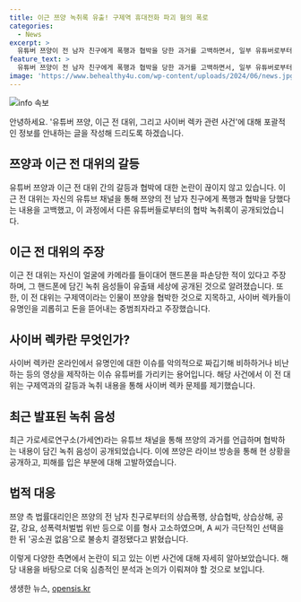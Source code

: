 ```yaml
---
title: 이근 쯔양 녹취록 유출! 구제역 휴대전화 파괴 혐의 폭로
categories:
  - News
excerpt: >
  유튜버 쯔양이 전 남자 친구에게 폭행과 협박을 당한 과거를 고백하면서, 일부 유튜버로부터도 협박을 받았다는 녹취록이 공개되었다. 이에 이 전 대위는 자신의 유튜브 채널을 통해 녹음파일 유출에 대한 경고와 갈등 사실을 공개했고, 사이버 렉카에 대한 비판을 펼치며 사태의 심각성을 강조했다. 쯔양 측은 A 씨에 대해 상습폭행, 협박, 상습상해 등으로 고발했으며, A 씨의 극단적 선택으로 공소권 없음으로 결정됐다고 밝혔다.
feature_text: >
  유튜버 쯔양이 전 남자 친구에게 폭행과 협박을 당한 과거를 고백하면서, 일부 유튜버로부터도 협박을 받았다는 녹취록이 공개되었다. 이에 이 전 대위는 자신의 유튜브 채널을 통해 녹음파일 유출에 대한 경고와 갈등 사실을 공개했고, 사이버 렉카에 대한 비판을 펼치며 사태의 심각성을 강조했다. 쯔양 측은 A 씨에 대해 상습폭행, 협박, 상습상해 등으로 고발했으며, A 씨의 극단적 선택으로 공소권 없음으로 결정됐다고 밝혔다.
image: 'https://www.behealthy4u.com/wp-content/uploads/2024/06/news.jpg'
---
```


<p><img src="https://www.behealthy4u.com/wp-content/uploads/2024/06/news.jpg" alt="info 속보" /></p>

<p>안녕하세요. '유튜버 쯔양, 이근 전 대위, 그리고 사이버 렉카 관련 사건'에 대해 포괄적인 정보를 안내하는 글을 작성해 드리도록 하겠습니다.</p>

<h2 data-ke-size="size26">쯔양과 이근 전 대위의 갈등</h2>

<p data-ke-size="size16">유튜버 쯔양과 이근 전 대위 간의 갈등과 협박에 대한 논란이 끊이지 않고 있습니다. 이근 전 대위는 자신의 유튜브 채널을 통해 쯔양의 전 남자 친구에게 폭행과 협박을 당했다는 내용을 고백했고, 이 과정에서 다른 유튜버들로부터의 협박 녹취록이 공개되었습니다.</p>

<h2 data-ke-size="size26">이근 전 대위의 주장</h2>

<p data-ke-size="size16">이근 전 대위는 자신이 얼굴에 카메라를 들이대어 핸드폰을 파손당한 적이 있다고 주장하며, 그 핸드폰에 담긴 녹취 음성들이 유출돼 세상에 공개된 것으로 알려졌습니다. 또한, 이 전 대위는 구제역이라는 인물이 쯔양을 협박한 것으로 지목하고, 사이버 렉카들이 유명인을 괴롭히고 돈을 뜯어내는 중범죄자라고 주장했습니다.</p>

<h2 data-ke-size="size26">사이버 렉카란 무엇인가?</h2>

<p data-ke-size="size16">사이버 렉카란 온라인에서 유명인에 대한 이슈를 악의적으로 짜깁기해 비하하거나 비난하는 등의 영상을 제작하는 이슈 유튜버를 가리키는 용어입니다. 해당 사건에서 이 전 대위는 구제역과의 갈등과 녹취 내용을 통해 사이버 렉카 문제를 제기했습니다.</p>

<h2 data-ke-size="size26">최근 발표된 녹취 음성</h2>

<p data-ke-size="size16">최근 가로세로연구소(가세연)라는 유튜브 채널을 통해 쯔양의 과거를 언급하며 협박하는 내용이 담긴 녹취 음성이 공개되었습니다. 이에 쯔양은 라이브 방송을 통해 현 상황을 공개하고, 피해를 입은 부분에 대해 고발하였습니다.</p>

<h2 data-ke-size="size26">법적 대응</h2>

<p data-ke-size="size16">쯔양 측 법률대리인은 쯔양의 전 남자 친구로부터의 상습폭행, 상습협박, 상습상해, 공갈, 강요, 성폭력처벌법 위반 등으로 이를 형사 고소하였으며, A 씨가 극단적인 선택을 한 뒤 '공소권 없음'으로 불송치 결정됐다고 밝혔습니다.</p>

<p>이렇게 다양한 측면에서 논란이 되고 있는 이번 사건에 대해 자세히 알아보았습니다. 해당 내용을 바탕으로 더욱 심층적인 분석과 논의가 이뤄져야 할 것으로 보입니다.</p>
생생한 뉴스, <a href="https://opensis.kr" rel="dofollow">opensis.kr</a>


